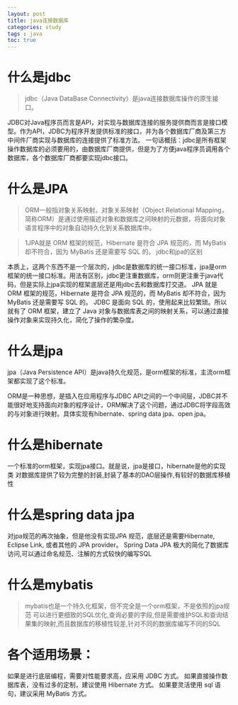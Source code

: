 ```yaml
---
layout: post
title: java连接数据库
categories: study
tags : java
toc: true
---
```


# 什么是jdbc
> jdbc（Java DataBase Connectivity）是java连接数据库操作的原生接口。

JDBC对Java程序员而言是API，对实现与数据库连接的服务提供商而言是接口模型。作为API，JDBC为程序开发提供标准的接口，并为各个数据库厂商及第三方中间件厂商实现与数据库的连接提供了标准方法。
一句话概括：jdbc是所有框架操作数据库的必须要用的，由数据库厂商提供，但是为了方便java程序员调用各个数据库，各个数据库厂商都要实现jdbc接口。

# 什么是JPA
> ORM一般指对象关系映射。对象关系映射（Object Relational Mapping，简称ORM）是通过使用描述对象和数据库之间映射的元数据，将面向对象语言程序中的对象自动持久化到关系数据库中。

> 1JPA就是 ORM 框架的规范，Hibernate 是符合 JPA 规范的，而 MyBatis 却不符合，因为 MyBatis 还是需要写 SQL 的。
jdbc和jpa的区别

本质上，这两个东西不是一个层次的，jdbc是数据库的统一接口标准，jpa是orm框架的统一接口标准。用法有区别，jdbc更注重数据库，orm则更注重于java代码，但是实际上jpa实现的框架底层还是用jdbc去和数据库打交道。
JPA 就是 ORM 框架的规范，Hibernate 是符合 JPA 规范的，而 MyBatis 却不符合，因为 MyBatis 还是需要写 SQL 的。
JDBC 是面向 SQL 的，使用起来比较繁琐。所以就有了 ORM 框架，建立了 Java 对象与数据库表之间的映射关系，可以通过直接操作对象来实现持久化，简化了操作的繁杂度。

# 什么是jpa
jpa（Java Persistence API）是java持久化规范，是orm框架的标准，主流orm框架都实现了这个标准。

ORM是一种思想，是插入在应用程序与JDBC API之间的一个中间层，JDBC并不能很好地支持面向对象的程序设计，ORM解决了这个问题，通过JDBC将字段高效的与对象进行映射。具体实现有hibernate、spring data jpa、open jpa。

# 什么是hibernate


一个标准的orm框架，实现jpa接口。就是说，jpa是接口，hibernate是他的实现类
对数据库提供了较为完整的封装,封装了基本的DAO层操作,有较好的数据库移植性

# 什么是spring data jpa

对jpa规范的再次抽象，但是他没有实现JPA 规范，底层还是需要Hibernate, Eclipse Link, 或者其他的 JPA provider。
Spring Data JPA 极大的简化了数据库访问,可以通过命名规范、注解的方式较快的编写SQL

# 什么是mybatis

> mybatis也是一个持久化框架，但不完全是一个orm框架，不是依照的jpa规范
可以进行更细致的SQL优化,查询必要的字段,但是需要维护SQL和查询结果集的映射,而且数据库的移植性较差,针对不同的数据库编写不同的SQL

# 各个适用场景：
如果是进行底层编程，需要对性能要求高，应采用 JDBC 方式。
如果直接操作数据库表，没有过多的定制，建议使用 Hibernate 方式。
如果要灵活使用 sql 语句，建议采用 MyBatis 方式。


